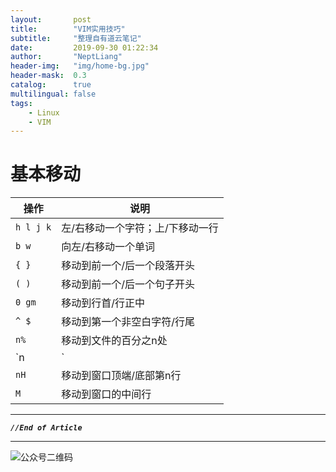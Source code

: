 ```yaml
---
layout:       post
title:        "VIM实用技巧"
subtitle:     "整理自有道云笔记"
date:         2019-09-30 01:22:34
author:       "NeptLiang"
header-img:   "img/home-bg.jpg"
header-mask:  0.3
catalog:      true
multilingual: false
tags:
	- Linux
	- VIM
---
```



# 基本移动

操作    	| 说明
------------|------------------------
`h l j k`	| 左/右移动一个字符；上/下移动一行
`b w`		| 向左/右移动一个单词
`{ }`		| 移动到前一个/后一个段落开头
`( )`		| 移动到前一个/后一个句子开头
`0 gm`		| 移动到行首/行正中
`^ $`		| 移动到第一个非空白字符/行尾
`n%`		| 移动到文件的百分之n处
`n|`		| 移动到当前行的第n列
`nH`		| 移动到窗口顶端/底部第n行
`M`			| 移动到窗口的中间行

---

***`//End of Article`***

---


![公众号二维码](https://neptliang.github.io/img/Article/WeChatBlog.png)